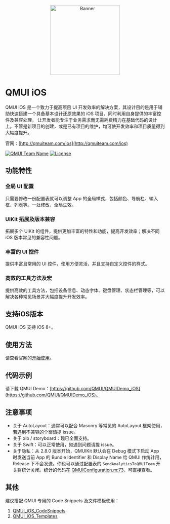 
<p align="center">
  <img src="https://user-images.githubusercontent.com/1190261/43357675-f18b3096-92b7-11e8-807e-809717ca504a.png" width="220" alt="Banner" />
</p>

# QMUI iOS
QMUI iOS 是一个致力于提高项目 UI 开发效率的解决方案，其设计目的是用于辅助快速搭建一个具备基本设计还原效果的 iOS 项目，同时利用自身提供的丰富控件及兼容处理，
让开发者能专注于业务需求而无需耗费精力在基础代码的设计上。不管是新项目的创建，或是已有项目的维护，均可使开发效率和项目质量得到大幅度提升。

官网：[http://qmuiteam.com/ios](http://qmuiteam.com/ios)

[![QMUI Team Name](https://img.shields.io/badge/Team-QMUI-brightgreen.svg?style=flat)](https://github.com/QMUI "QMUI Team")
[![License](https://img.shields.io/badge/license-MIT-blue.svg?style=flat)](http://opensource.org/licenses/MIT "Feel free to contribute.")

## 功能特性
### 全局 UI 配置

只需要修改一份配置表就可以调整 App 的全局样式，包括颜色、导航栏、输入框、列表等。一处修改，全局生效。

### UIKit 拓展及版本兼容

拓展多个 UIKit 的组件，提供更加丰富的特性和功能，提高开发效率；解决不同 iOS 版本常见的兼容性问题。

### 丰富的 UI 控件

提供丰富且常用的 UI 控件，使用方便灵活，并且支持自定义控件的样式。

### 高效的工具方法及宏

提供高效的工具方法，包括设备信息、动态字体、键盘管理、状态栏管理等，可以解决各种常见场景并大幅度提升开发效率。

## 支持iOS版本
QMUI iOS 支持 iOS 8+。

## 使用方法
请查看官网的[开始使用](http://qmuiteam.com/ios/page/start.html)。

## 代码示例
请下载 QMUI Demo：[https://github.com/QMUI/QMUIDemo_iOS](https://github.com/QMUI/QMUIDemo_iOS)。

## 注意事项
- 关于 AutoLayout：通常可以配合 Masonry 等常见的 AutoLayout 框架使用，若遇到不兼容的个案请提 issue。
- 关于 xib / storyboard：现已全面支持。
- 关于 Swift：可以正常使用，如遇到问题请提 issue。
- 关于隐私：从 2.8.0 版本开始，QMUIKit 默认会在 Debug 模式下启动 App 时发送当前 App 的 Bundle Identifier 和 Display Name 给 QMUI 作统计用，Release 下不会发送。你也可以通过配置表的 `SendAnalyticsToQMUITeam` 开关将统计关闭。统计的代码在 [QMUIConfiguration.m:73](https://github.com/QMUI/QMUI_iOS/blob/master/QMUIKit/QMUICore/QMUIConfiguration.m#L75-L79)，可直接查看。

## 其他
建议搭配 QMUI 专用的 Code Snippets 及文件模板使用：
1. [QMUI_iOS_CodeSnippets](https://github.com/QMUI/QMUI_iOS_CodeSnippets)
2. [QMUI_iOS_Templates](https://github.com/QMUI/QMUI_iOS_Templates)
